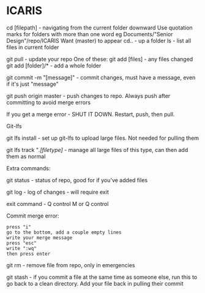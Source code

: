 # ICARIS
cd [filepath] - navigating from the current folder downward
Use quotation marks for folders with more than one word
eg
Documents/"Senior Design"/repo/ICARIS
Want (master) to appear
cd.. - up a folder
ls - list all files in current folder

git pull - update your repo
One of these:
git add [files] - any files changed
git add [folder]/* - add a whole folder

git commit -m "[message]" - commit changes, must have a message, even if it's just "message"

git push origin master - push changes to repo. Always push after committing to avoid merge errors

If you get a merge error - SHUT IT DOWN. Restart, push, then pull.

Git-lfs

git lfs install - set up git-lfs to upload large files. Not needed for pulling them

git lfs track "*.[filetype]* - manage all large files of this type, can then add them as normal

Extra commands:

git status - status of repo, good for if you've added files

git log - log of changes - will require exit

exit command - Q control M or Q control

Commit merge error:

    press "i"
    go to the bottom, add a couple empty lines
    write your merge message
    press "esc"
    write ":wq"
    then press enter

git rm - remove file from repo, only in emergencies

git stash - if you commit a file at the same time as someone else, run this to go back to a clean directory. Add your file back in pulling their commit

